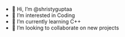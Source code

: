 - 👋 Hi, I’m @shristyguptaa
- 👀 I’m interested in Coding
- 🌱 I’m currently learning C++
- 💞️ I’m looking to collaborate on new projects 
<!---
shristyguptaa/shristyguptaa is a ✨ special ✨ repository because its `README.md` (this file) appears on your GitHub profile.
You can click the Preview link to take a look at your changes.
--->
